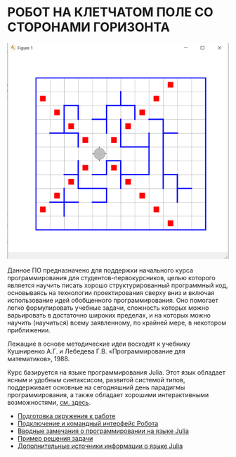# РОБОТ НА КЛЕТЧАТОМ ПОЛЕ СО СТОРОНАМИ ГОРИЗОНТА

![Пример обстановки на клетчатом поле с роботом](kross_x.png)

Данное ПО предназначено для поддержки начального курса программирования для студентов-первокурсников, целью которого является научить писать хорошо структурированный программный код, основываясь на технологии проектирования сверху вниз и включая использование идей обобщенного программирования. Оно помогает легко формулировать учебные задачи, сложность которых можно варьировать в достаточно широких пределах, и на которых можно научить (научиться) всему заявленному, по крайней мере, в некотором приближении.

Лежащие в основе методические идеи восходят к учебнику Кушниренко А.Г. и Лебедева Г.В. «Программирование для математиков», 1988.

Курс базируется на языке программирования Julia. Этот язык обладает ясным и удобным синтаксисом, развитой системой типов, поддерживает основные на сегодняшний день парадигмы программирования, а также обладает хорошими интерактивными возможностями, [см. здесь](https://julialang.org/).

* [Подготовка окружения к работе](setup.md)
* [Подключение и командный интерфейс Робота](api.md) 
* [Вводные замечания о программировании на языке Julia](language.md)
* [Пример решения задачи](example.md)
* [Дополнительные источники информации о языке Julia](links.md)

